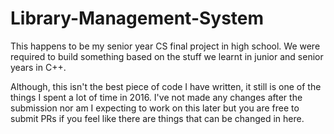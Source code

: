 # Library-Management-System
This happens to be my senior year CS final project in high school. We were required to build something based on the stuff we learnt in junior and senior years in C++.

Although, this isn't the best piece of code I have written, it still is one of the things I spent a lot of time in 2016. I've not made any changes after the submission nor am I expecting to work on this later but you are free to submit PRs if you feel like there are things that can be changed in here.
